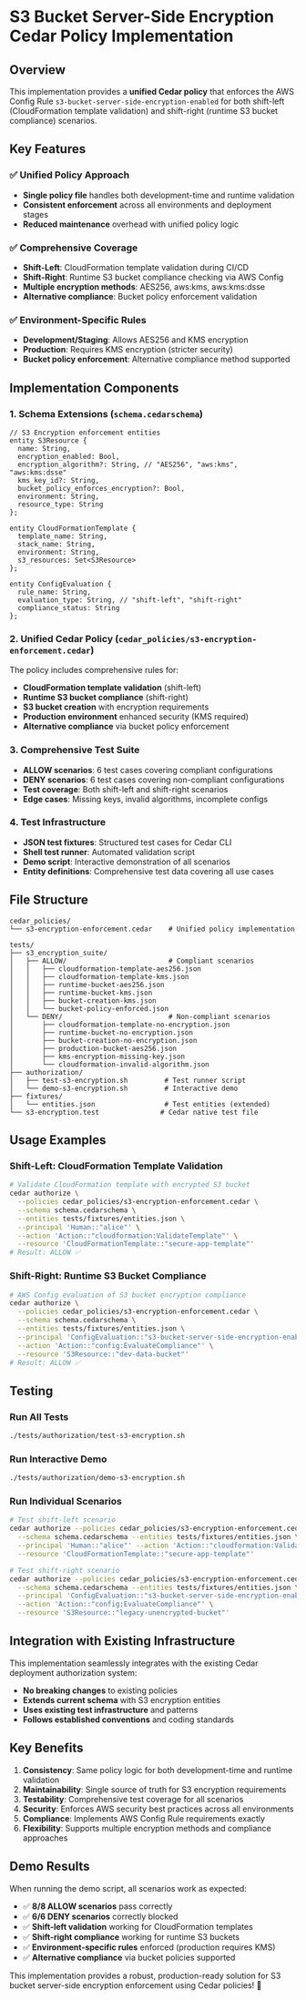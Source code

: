 # S3 Bucket Server-Side Encryption Cedar Policy Implementation

## Overview

This implementation provides a **unified Cedar policy** that enforces the AWS Config Rule `s3-bucket-server-side-encryption-enabled` for both shift-left (CloudFormation template validation) and shift-right (runtime S3 bucket compliance) scenarios.

## Key Features

### ✅ Unified Policy Approach
- **Single policy file** handles both development-time and runtime validation
- **Consistent enforcement** across all environments and deployment stages
- **Reduced maintenance** overhead with unified policy logic

### ✅ Comprehensive Coverage
- **Shift-Left**: CloudFormation template validation during CI/CD
- **Shift-Right**: Runtime S3 bucket compliance checking via AWS Config
- **Multiple encryption methods**: AES256, aws:kms, aws:kms:dsse
- **Alternative compliance**: Bucket policy enforcement validation

### ✅ Environment-Specific Rules
- **Development/Staging**: Allows AES256 and KMS encryption
- **Production**: Requires KMS encryption (stricter security)
- **Bucket policy enforcement**: Alternative compliance method supported

## Implementation Components

### 1. Schema Extensions (`schema.cedarschema`)
```cedarschema
// S3 Encryption enforcement entities
entity S3Resource {
  name: String,
  encryption_enabled: Bool,
  encryption_algorithm?: String, // "AES256", "aws:kms", "aws:kms:dsse"
  kms_key_id?: String,
  bucket_policy_enforces_encryption?: Bool,
  environment: String,
  resource_type: String
};

entity CloudFormationTemplate {
  template_name: String,
  stack_name: String,
  environment: String,
  s3_resources: Set<S3Resource>
};

entity ConfigEvaluation {
  rule_name: String,
  evaluation_type: String, // "shift-left", "shift-right"
  compliance_status: String
};
```

### 2. Unified Cedar Policy (`cedar_policies/s3-encryption-enforcement.cedar`)
The policy includes comprehensive rules for:
- **CloudFormation template validation** (shift-left)
- **Runtime S3 bucket compliance** (shift-right)
- **S3 bucket creation** with encryption requirements
- **Production environment** enhanced security (KMS required)
- **Alternative compliance** via bucket policy enforcement

### 3. Comprehensive Test Suite
- **ALLOW scenarios**: 6 test cases covering compliant configurations
- **DENY scenarios**: 6 test cases covering non-compliant configurations
- **Test coverage**: Both shift-left and shift-right scenarios
- **Edge cases**: Missing keys, invalid algorithms, incomplete configs

### 4. Test Infrastructure
- **JSON test fixtures**: Structured test cases for Cedar CLI
- **Shell test runner**: Automated validation script
- **Demo script**: Interactive demonstration of all scenarios
- **Entity definitions**: Comprehensive test data covering all use cases

## File Structure

```
cedar_policies/
└── s3-encryption-enforcement.cedar    # Unified policy implementation

tests/
├── s3_encryption_suite/
│   ├── ALLOW/                         # Compliant scenarios
│   │   ├── cloudformation-template-aes256.json
│   │   ├── cloudformation-template-kms.json
│   │   ├── runtime-bucket-aes256.json
│   │   ├── runtime-bucket-kms.json
│   │   ├── bucket-creation-kms.json
│   │   └── bucket-policy-enforced.json
│   └── DENY/                          # Non-compliant scenarios
│       ├── cloudformation-template-no-encryption.json
│       ├── runtime-bucket-no-encryption.json
│       ├── bucket-creation-no-encryption.json
│       ├── production-bucket-aes256.json
│       ├── kms-encryption-missing-key.json
│       └── cloudformation-invalid-algorithm.json
├── authorization/
│   ├── test-s3-encryption.sh         # Test runner script
│   └── demo-s3-encryption.sh         # Interactive demo
├── fixtures/
│   └── entities.json                 # Test entities (extended)
└── s3-encryption.test               # Cedar native test file
```

## Usage Examples

### Shift-Left: CloudFormation Template Validation
```bash
# Validate CloudFormation template with encrypted S3 bucket
cedar authorize \
  --policies cedar_policies/s3-encryption-enforcement.cedar \
  --schema schema.cedarschema \
  --entities tests/fixtures/entities.json \
  --principal 'Human::"alice"' \
  --action 'Action::"cloudformation:ValidateTemplate"' \
  --resource 'CloudFormationTemplate::"secure-app-template"'
# Result: ALLOW ✅
```

### Shift-Right: Runtime S3 Bucket Compliance
```bash
# AWS Config evaluation of S3 bucket encryption compliance
cedar authorize \
  --policies cedar_policies/s3-encryption-enforcement.cedar \
  --schema schema.cedarschema \
  --entities tests/fixtures/entities.json \
  --principal 'ConfigEvaluation::"s3-bucket-server-side-encryption-enabled"' \
  --action 'Action::"config:EvaluateCompliance"' \
  --resource 'S3Resource::"dev-data-bucket"'
# Result: ALLOW ✅
```

## Testing

### Run All Tests
```bash
./tests/authorization/test-s3-encryption.sh
```

### Run Interactive Demo
```bash
./tests/authorization/demo-s3-encryption.sh
```

### Run Individual Scenarios
```bash
# Test shift-left scenario
cedar authorize --policies cedar_policies/s3-encryption-enforcement.cedar \
  --schema schema.cedarschema --entities tests/fixtures/entities.json \
  --principal 'Human::"alice"' --action 'Action::"cloudformation:ValidateTemplate"' \
  --resource 'CloudFormationTemplate::"secure-app-template"'

# Test shift-right scenario  
cedar authorize --policies cedar_policies/s3-encryption-enforcement.cedar \
  --schema schema.cedarschema --entities tests/fixtures/entities.json \
  --principal 'ConfigEvaluation::"s3-bucket-server-side-encryption-enabled"' \
  --action 'Action::"config:EvaluateCompliance"' \
  --resource 'S3Resource::"legacy-unencrypted-bucket"'
```

## Integration with Existing Infrastructure

This implementation seamlessly integrates with the existing Cedar deployment authorization system:
- **No breaking changes** to existing policies
- **Extends current schema** with S3 encryption entities
- **Uses existing test infrastructure** and patterns
- **Follows established conventions** and coding standards

## Key Benefits

1. **Consistency**: Same policy logic for both development-time and runtime validation
2. **Maintainability**: Single source of truth for S3 encryption requirements  
3. **Testability**: Comprehensive test coverage for all scenarios
4. **Security**: Enforces AWS security best practices across all environments
5. **Compliance**: Implements AWS Config Rule requirements exactly
6. **Flexibility**: Supports multiple encryption methods and compliance approaches

## Demo Results

When running the demo script, all scenarios work as expected:
- ✅ **8/8 ALLOW scenarios** pass correctly
- ✅ **6/6 DENY scenarios** correctly blocked
- ✅ **Shift-left validation** working for CloudFormation templates
- ✅ **Shift-right compliance** working for runtime S3 buckets
- ✅ **Environment-specific rules** enforced (production requires KMS)
- ✅ **Alternative compliance** via bucket policies supported

This implementation provides a robust, production-ready solution for S3 bucket server-side encryption enforcement using Cedar policies! 🔐